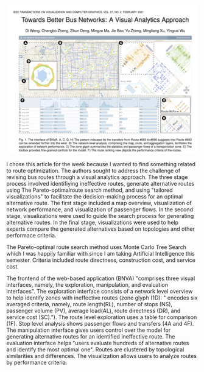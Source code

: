 ![wk8](img/wk8.png)

I chose this article for the week because I wanted to find something related to route optimization. The authors sought to address the challenge of revising bus routes through a visual analytics approach. The three stage process involved identifiying ineffective routes, generate alternative routes using The Pareto-optimalroute search method, and using "tailored visualizations" to facilitate the decision-making process for an optimal alternative route. The first stage included a map overview, visualization of network performance, and visualization of passenger flows. In the second stage, visualizations were used to guide the search process for generating alternative routes. In the final stage, visualizations were used to help experts compare the generated alternatives based on topologies and other performace criteria.

The Pareto-optimal route search method uses Monte Carlo Tree Search which I was happily familiar with since I am taking Artificial Intelligence this semester. Criteria included route directness, construction cost, and service cost. 

The frontend of the web-based application (BNVA) "comprises three visual interfaces, namely, the exploration, manipulation, and evaluation interfaces". The exploration interface consists of a network level overview to help identify zones with ineffective routes (zone glyph (1D): " encodes six averaged criteria, namely, route length(RL), number of stops (NS), passenger volume (PV), average load(AL), route directness (DR), and service cost (SC)."). The route level exploration uses a table for comparison (1F). Stop level analysis shows passenger flows and transfers (4A and 4F). The manipulation interface gives users control over the model for generating alternative routes for an identified ineffective route. The evaluation interface helps "users evaluate hundreds of alternative routes and identify the most optimal one". Routes are clustered by topological similarities and differences. The visualization allows users to analyze routes by performance criteria. 
